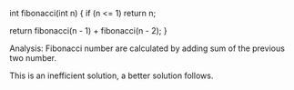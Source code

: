 int fibonacci(int n) {
  if (n <= 1)
    return n;

  return fibonacci(n - 1) + fibonacci(n - 2);
}

Analysis: Fibonacci number are calculated by adding sum of the previous two number.

This is an inefficient solution, a better solution follows.
